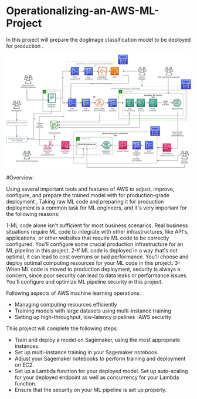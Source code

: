 # Operationalizing-an-AWS-ML-Project
In this project will prepare the dogImage classification model to be deployed for production .

![bikeshare](https://github.com/yasserelsawaf/Operationalizing-an-AWS-ML-Project/blob/4273adf76905c4fcf278ea1b11f08d2788e3c7ec/MLOps-Architecture.png)

#Overview:

Using several important tools and features of AWS to adjust, improve, configure, and prepare the trained model with for production-grade deployment ,
Taking raw ML code and preparing it for production deployment is a common task for ML engineers, and it's very important for the following reasons:

1-ML code alone isn't sufficient for most business scenarios. Real business situations require ML code to integrate with other infrastructures, like API's, applications, or other websites that require ML code to be correctly configured. You'll configure some crucial production infrastructure for an ML pipeline in this project.
2-If ML code is deployed in a way that's not optimal, it can lead to cost overruns or bad performance. You'll choose and deploy optimal computing resources for your ML code in this project.
3-When ML code is moved to production deployment, security is always a concern, since poor security can lead to data leaks or performance issues. You'll configure and optimize ML pipeline security in this project.


Following aspects of AWS machine learning operations:

- Managing computing resources efficiently
- Training models with large datasets using multi-instance training
- Setting up high-throughput, low-latency pipelines
 -AWS security
 
Thiis project will complete the following steps:

- Train and deploy a model on Sagemaker, using the most appropriate instances.
- Set up multi-instance training in your Sagemaker notebook.
- Adjust your Sagemaker notebooks to perform training and deployment on EC2.
- Set up a Lambda function for your deployed model. Set up auto-scaling for your deployed endpoint as well as concurrency for your Lambda function.
- Ensure that the security on your ML pipeline is set up properly.
